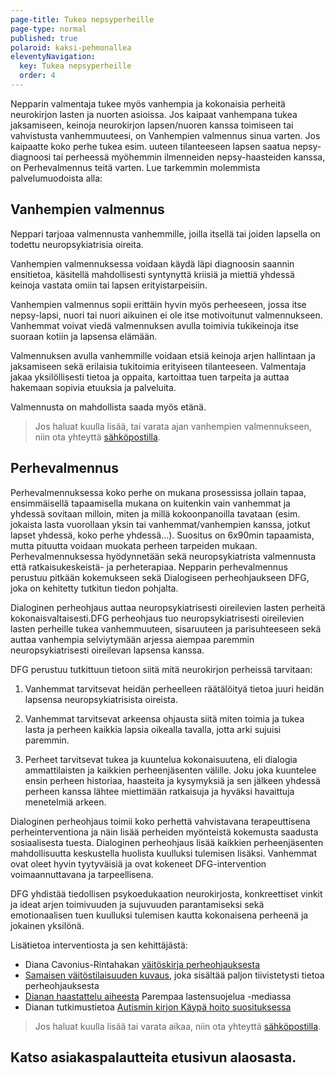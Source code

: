 ```yaml
---
page-title: Tukea nepsyperheille
page-type: normal
published: true
polaroid: kaksi-pehmonallea
eleventyNavigation:
  key: Tukea nepsyperheille
  order: 4
---
```


Nepparin valmentaja tukee myös vanhempia ja kokonaisia perheitä neurokirjon lasten ja nuorten asioissa. Jos kaipaat vanhempana tukea jaksamiseen, keinoja neurokirjon lapsen/nuoren kanssa toimiseen tai vahvistusta vanhemmuuteesi, on Vanhempien valmennus sinua varten. Jos kaipaatte koko perhe tukea esim. uuteen tilanteeseen lapsen saatua nepsy-diagnoosi tai perheessä myöhemmin ilmenneiden nepsy-haasteiden kanssa, on Perhevalmennus teitä varten. Lue tarkemmin molemmista palvelumuodoista alla:


## Vanhempien valmennus

Neppari tarjoaa valmennusta vanhemmille, joilla itsellä tai joiden lapsella on todettu neuropsykiatrisia oireita.

Vanhempien valmennuksessa voidaan käydä läpi diagnoosin saannin ensitietoa, käsitellä mahdollisesti syntynyttä kriisiä ja miettiä yhdessä keinoja vastata omiin tai lapsen erityistarpeisiin.

Vanhempien valmennus sopii erittäin hyvin myös perheeseen, jossa itse nepsy-lapsi, nuori tai nuori aikuinen ei ole itse motivoitunut valmennukseen. Vanhemmat voivat viedä valmennuksen avulla toimivia tukikeinoja itse suoraan kotiin ja lapsensa elämään.

Valmennuksen avulla vanhemmille voidaan etsiä keinoja arjen hallintaan ja jaksamiseen sekä erilaisia tukitoimia erityiseen tilanteeseen. Valmentaja jakaa yksilöllisesti tietoa ja oppaita, kartoittaa tuen tarpeita ja auttaa hakemaan sopivia etuuksia ja palveluita.

Valmennusta on mahdollista saada myös etänä.

> Jos haluat kuulla lisää, tai varata ajan vanhempien valmennukseen, niin ota yhteyttä [sähköpostilla](/ota-yhteytta).





## Perhevalmennus

Perhevalmennuksessa koko perhe on mukana prosessissa jollain tapaa, ensimmäisellä tapaamisella mukana on kuitenkin vain vanhemmat ja yhdessä sovitaan milloin, miten ja millä kokoonpanoilla tavataan (esim. jokaista lasta vuorollaan yksin tai vanhemmat/vanhempien kanssa, jotkut lapset yhdessä, koko perhe yhdessä...). Suositus on 6x90min tapaamista, mutta pituutta voidaan muokata perheen tarpeiden mukaan. Perhevalmennuksessa hyödynnetään sekä neuropsykiatrista valmennusta että ratkaisukeskeistä- ja perheterapiaa. Nepparin perhevalmennus perustuu pitkään kokemukseen sekä Dialogiseen perheohjaukseen DFG, joka on kehitetty tutkitun tiedon pohjalta.

Dialoginen perheohjaus auttaa neuropsykiatrisesti oireilevien lasten perheitä kokonaisvaltaisesti.DFG perheohjaus tuo neuropsykiatrisesti oireilevien lasten perheille tukea vanhemmuuteen, sisaruuteen ja parisuhteeseen sekä auttaa vanhempia selviytymään arjessa aiempaa paremmin neuropsykiatrisesti oireilevan lapsensa kanssa.

DFG perustuu tutkittuun tietoon siitä mitä neurokirjon perheissä tarvitaan:

1. Vanhemmat tarvitsevat heidän perheelleen räätälöityä tietoa juuri heidän lapsensa neuropsykiatrisista oireista.

2. Vanhemmat tarvitsevat arkeensa ohjausta siitä miten toimia ja tukea lasta ja perheen kaikkia lapsia oikealla tavalla, jotta arki sujuisi paremmin.

3. Perheet tarvitsevat tukea ja kuuntelua kokonaisuutena, eli dialogia ammattilaisten ja kaikkien perheenjäsenten välille. Joku joka kuuntelee ensin perheen historiaa, haasteita ja kysymyksiä ja sen jälkeen yhdessä perheen kanssa lähtee miettimään ratkaisuja ja hyväksi havaittuja menetelmiä arkeen.

Dialoginen perheohjaus toimii koko perhettä vahvistavana terapeuttisena perheinterventiona ja näin lisää perheiden myönteistä kokemusta saadusta sosiaalisesta tuesta. Dialoginen perheohjaus lisää kaikkien perheenjäsenten mahdollisuutta keskustella huolista kuulluksi tulemisen lisäksi.  Vanhemmat ovat oleet hyvin tyytyväisiä ja ovat kokeneet DFG-intervention voimaannuttavana ja tarpeellisena.

DFG yhdistää tiedollisen psykoedukaation neurokirjosta, konkreettiset vinkit ja ideat arjen toimivuuden ja sujuvuuden parantamiseksi sekä emotionaalisen tuen kuulluksi tulemisen kautta kokonaisena perheenä ja jokainen yksilönä.

Lisätietoa interventiosta ja sen kehittäjästä:
- Diana Cavonius-Rintahakan [väitöskirja perheohjauksesta](https://trepo.tuni.fi/handle/10024/140266)
- [Samaisen väitöstilaisuuden kuvaus](https://www.tuni.fi/fi/ajankohtaista/diana-cavonius-rintahaka-dialoginen-perheohjaus-auttaa-neuropsykiatrisesti), joka sisältää paljon tiivistetysti tietoa perheohjauksesta
- [Dianan haastattelu aiheesta](https://www.parempaalastensuojelua.fi/fi/uutinen/tieteessa-diana-cavonius-rintahaka) Parempaa lastensuojelua -mediassa
- Dianan tutkimustietoa [Autismin kirjon Käypä hoito suosituksessa](https://www.kaypahoito.fi/nix03142)

> Jos haluat kuulla lisää tai varata aikaa, niin ota yhteyttä [sähköpostilla](/ota-yhteytta).

## Katso asiakaspalautteita etusivun alaosasta.
